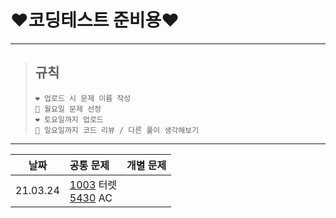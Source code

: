 # **❤️코딩테스트 준비용❤️**
----------
>## 규칙
>```
>❤️ 업로드 시 문제 이름 작성
>💙 월요일 문제 선정
>❤️ 토요일까지 업로드
>💙 일요일까지 코드 리뷰 / 다른 풀이 생각해보기
>```
----------
|**날짜**|**공통 문제** |**개별 문제**  |
|:---:|:---|:---:|
|21.03.24|[1003]  터렛<br/>[5430]  AC| |


[1003]:https://www.acmicpc.net/problem/1002
[5430]:https://www.acmicpc.net/problem/5430
